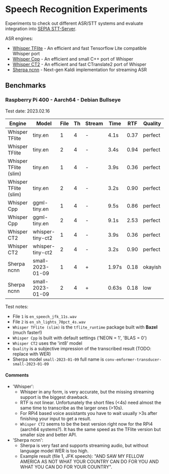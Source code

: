 # Speech Recognition Experiments

Experiments to check out different ASR/STT systems and evaluate integration into [SEPIA STT-Server](https://github.com/SEPIA-Framework/sepia-stt-server).  
  
ASR engines:
- [Whisper TFlite](whisper-tflite) - An efficient and fast Tensorflow Lite compatible Whisper port
- [Whisper Cpp](whisper-cpp) - An efficient and small C++ port of Whisper
- [Whisper CT2](whisper-ct2) - An efficient and fast CTranslate2 port of Whisper
- [Sherpa ncnn](sherpa-ncnn) - Next-gen Kaldi implementation for streaming ASR

## Benchmarks

### Raspberry Pi 400 - Aarch64 - Debian Bullseye

Test date: 2023.02.16

| Engine | Model | File | Th | Stream | Time | RTF | Quality |
| ------ | ----- | ---- | -- | ------ | ---- | --- | ------- |
| Whisper TFlite | tiny.en | 1 | 4 | - | 4.1s | 0.37 | perfect |
| Whisper TFlite | tiny.en | 2 | 4 | - | 3.4s | 0.94 | perfect |
| Whisper TFlite (slim) | tiny.en | 1 | 4 | - | 3.9s | 0.36 | perfect |
| Whisper TFlite (slim) | tiny.en | 2 | 4 | - | 3.2s | 0.90 | perfect |
| Whisper Cpp | ggml-tiny.en | 1 | 4 | - | 9.5s | 0.86 | perfect |
| Whisper Cpp | ggml-tiny.en | 2 | 4 | - | 9.1s | 2.53 | perfect |
| Whisper CT2 | whisper-tiny-ct2 | 1 | 4 | - | 3.9s | 0.36 | perfect |
| Whisper CT2 | whisper-tiny-ct2 | 2 | 4 | - | 3.2s | 0.90 | perfect |
| Sherpa ncnn | small-2023-01-09 | 1 | 4 | + | 1.97s | 0.18 | okayish |
| Sherpa ncnn | small-2023-01-09 | 2 | 4 | + | 0.63s | 0.18 | low |

Test notes:
- File `1` is `en_speech_jfk_11s.wav`
- File `2` is `en_sh_lights_70pct_4s.wav`
- `Whisper TFlite (slim)` is the `tflite_runtime` package built with **Bazel** (much faster!)
- `Whisper Cpp` is built with default settings ('NEON = 1', 'BLAS = 0')
- `Whisper CT2` uses the 'int8' model
- `Quality` is a subjective impression of the transcribed result (TODO: replace with WER)
- Sherpa model `small-2023-01-09` full name is `conv-emformer-transducer-small-2023-01-09`

#### Comments

- 'Whisper':
  - Whisper in any form, is very accurate, but the missing streaming support is the biggest drawback.
  - RTF is not linear. Unfortunately the short files (<4s) need almost the same time to transcribe as the larger ones (>10s).
  - For RPi4 based voice assistants you have to wait usually >3s after finishing your input to get a result.
  - `Whisper CT2` seems to be the best version right now for the RPi4 (aarch64 systems?). It has the same speed as the TFlite version but smaller size and better API.
- 'Sherpa ncnn':
  - Sherpa is very fast and supports streaming audio, but without language model WER is too high.
  - Example result (file 1, JFK speech): "AND SAW MY FELLOW AMERICA AS NOT WHAT YOUR COUNTRY CAN DO FOR YOU AND WHAT YOU CAN DO FOR YOUR COUNTRY".
